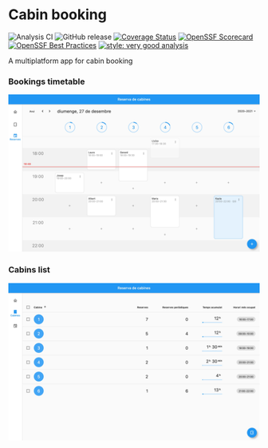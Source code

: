 # Cabin booking

![Analysis CI](https://github.com/albertms10/cabin_booking/workflows/Analysis%20CI/badge.svg)
![GitHub release](https://img.shields.io/github/v/release/albertms10/cabin_booking?include_prereleases&sort=semver)
[![Coverage Status](https://coveralls.io/repos/github/albertms10/cabin_booking/badge.svg?branch=main)](https://coveralls.io/github/albertms10/cabin_booking?branch=main)
[![OpenSSF Scorecard](https://api.securityscorecards.dev/projects/github.com/albertms10/cabin_booking/badge)](https://api.securityscorecards.dev/projects/github.com/albertms10/cabin_booking)
[![OpenSSF Best Practices](https://bestpractices.coreinfrastructure.org/projects/7157/badge)](https://bestpractices.coreinfrastructure.org/projects/7157)
[![style: very good analysis](https://img.shields.io/badge/style-very_good_analysis-B22C89.svg)](https://pub.dev/packages/very_good_analysis)

A multiplatform app for cabin booking

### Bookings timetable

![Bookings page](docs/screenshots/v0.4/bookings.jpg)

### Cabins list

![Cabins page](docs/screenshots/v0.4/cabins.jpg)

